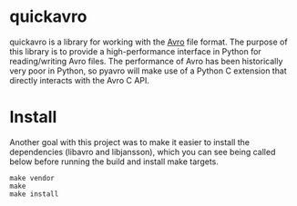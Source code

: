 # quickavro

quickavro is a library for working with the [Avro](https://avro.apache.org) file format. The purpose of this library is to provide a high-performance interface in Python for reading/writing Avro files.  The performance of Avro has been historically very poor in Python, so pyavro will make use of a Python C extension that directly interacts with the Avro C API.

# Install

Another goal with this project was to make it easier to install the dependencies (libavro and libjansson), which you can see being called below before running the build and install make targets.

```Shell
make vendor
make
make install
```
